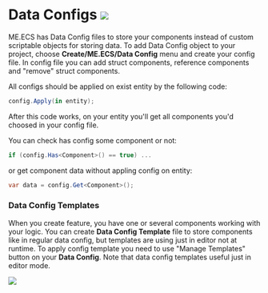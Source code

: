 # Data Configs [![](Logo-Tiny.png)](/../../#glossary)
ME.ECS has Data Config files to store your components instead of custom scriptable objects for storing data.
To add Data Config object to your project, choose **Create/ME.ECS/Data Config** menu and create your config file.
In config file you can add struct components, reference components and "remove" struct components.

All configs should be applied on exist entity by the following code:
```csharp
config.Apply(in entity);
```
After this code works, on your entity you'll get all components you'd choosed in your config file.

You can check has config some component or not:
```csharp
if (config.Has<Component>() == true) ...
```

or get component data without appling config on entity:
```csharp
var data = config.Get<Component>();
```

### Data Config Templates

When you create feature, you have one or several components working with your logic. You can create **Data Config Template** file to store components like in regular data config, but templates are using just in editor not at runtime.
To apply config template you need to use "Manage Templates" button on your **Data Config**.
Note that data config templates useful just in editor mode.

[![](Footer.png)](/../../#glossary)
